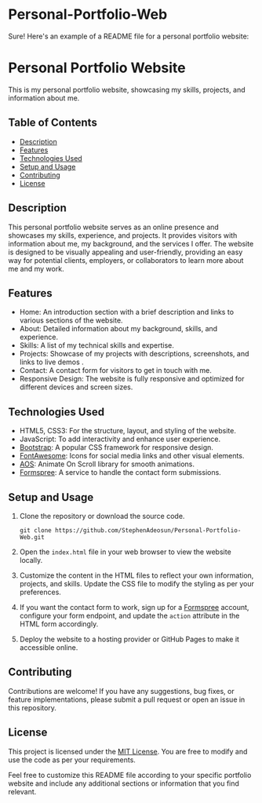 # Personal-Portfolio-Web
Sure! Here's an example of a README file for a personal portfolio website:

# Personal Portfolio Website

This is my personal portfolio website, showcasing my skills, projects, and information about me.

## Table of Contents

- [Description](#description)
- [Features](#features)
- [Technologies Used](#technologies-used)
- [Setup and Usage](#setup-and-usage)
- [Contributing](#contributing)
- [License](#license)

## Description

This personal portfolio website serves as an online presence and showcases my skills, experience, and projects. It provides visitors with information about me, my background, and the services I offer. The website is designed to be visually appealing and user-friendly, providing an easy way for potential clients, employers, or collaborators to learn more about me and my work.

## Features

- Home: An introduction section with a brief description and links to various sections of the website.
- About: Detailed information about my background, skills, and experience.
- Skills: A list of my technical skills and expertise.
- Projects: Showcase of my projects with descriptions, screenshots, and links to live demos .
- Contact: A contact form for visitors to get in touch with me.
- Responsive Design: The website is fully responsive and optimized for different devices and screen sizes.

## Technologies Used

- HTML5, CSS3: For the structure, layout, and styling of the website.
- JavaScript: To add interactivity and enhance user experience.
- [Bootstrap](https://getbootstrap.com/): A popular CSS framework for responsive design.
- [FontAwesome](https://fontawesome.com/): Icons for social media links and other visual elements.
- [AOS](https://michalsnik.github.io/aos/): Animate On Scroll library for smooth animations.
- [Formspree](https://formspree.io/): A service to handle the contact form submissions.

## Setup and Usage

1. Clone the repository or download the source code.
   ```
   git clone https://github.com/StephenAdeosun/Personal-Portfolio-Web.git
   ```

2. Open the `index.html` file in your web browser to view the website locally.

3. Customize the content in the HTML files to reflect your own information, projects, and skills. Update the CSS file to modify the styling as per your preferences.

4. If you want the contact form to work, sign up for a [Formspree](https://formspree.io/) account, configure your form endpoint, and update the `action` attribute in the HTML form accordingly.

5. Deploy the website to a hosting provider or GitHub Pages to make it accessible online.

## Contributing

Contributions are welcome! If you have any suggestions, bug fixes, or feature implementations, please submit a pull request or open an issue in this repository.

## License

This project is licensed under the [MIT License](LICENSE). You are free to modify and use the code as per your requirements.

Feel free to customize this README file according to your specific portfolio website and include any additional sections or information that you find relevant.
